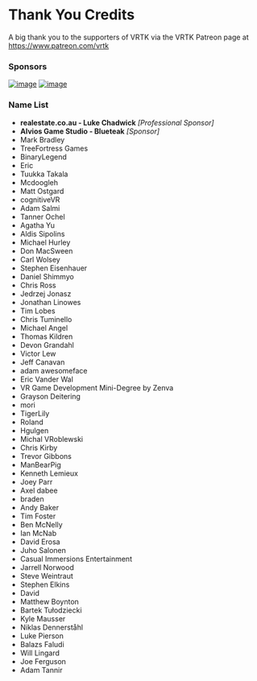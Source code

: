 # Thank You Credits

A big thank you to the supporters of VRTK via the VRTK Patreon page at https://www.patreon.com/vrtk

### Sponsors

[![image](https://user-images.githubusercontent.com/1029673/27898738-28f0e226-621f-11e7-9fdb-8618d85ba372.png)](https://www.realestate.com.au) [![image](https://user-images.githubusercontent.com/1029673/29113652-8fa11ca4-7ce9-11e7-9e33-88308af369b9.png)](http://alvios.com/)

### Name List

 * **realestate.co.au - Luke Chadwick** *[Professional Sponsor]*
 * **Alvios Game Studio - Blueteak** *[Sponsor]*
 * Mark Bradley
 * TreeFortress Games
 * BinaryLegend 
 * Eric 
 * Tuukka Takala
 * Mcdoogleh 
 * Matt Ostgard
 * cognitiveVR 
 * Adam Salmi
 * Tanner Ochel
 * Agatha Yu
 * Aldis Sipolins
 * Michael Hurley
 * Don MacSween
 * Carl Wolsey
 * Stephen Eisenhauer
 * Daniel Shimmyo
 * Chris Ross
 * Jedrzej Jonasz
 * Jonathan Linowes
 * Tim Lobes
 * Chris Tuminello
 * Michael Angel
 * Thomas Kildren
 * Devon Grandahl
 * Victor Lew
 * Jeff Canavan
 * adam awesomeface
 * Eric Vander Wal
 * VR Game Development Mini-Degree by Zenva
 * Grayson Deitering
 * mori 
 * TigerLily 
 * Roland 
 * Hgulgen
 * Michal VRoblewski
 * Chris Kirby
 * Trevor Gibbons
 * ManBearPig 
 * Kenneth Lemieux
 * Joey Parr
 * Axel dabee
 * braden 
 * Andy Baker
 * Tim Foster
 * Ben McNelly
 * Ian McNab
 * David Erosa
 * Juho Salonen
 * Casual Immersions Entertainment
 * Jarrell Norwood
 * Steve Weintraut
 * Stephen Elkins
 * David 
 * Matthew Boynton
 * Bartek Tułodziecki
 * Kyle Mausser
 * Niklas Dennerståhl
 * Luke Pierson
 * Balazs Faludi
 * Will Lingard
 * Joe Ferguson
 * Adam Tannir